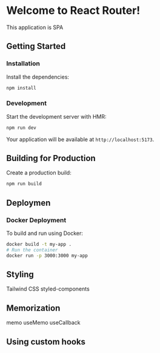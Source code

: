 # Welcome to React Router!
This application is SPA
## Getting Started
### Installation
Install the dependencies:
```bash
npm install
```
### Development
Start the development server with HMR:
```bash
npm run dev
```
Your application will be available at `http://localhost:5173`.
## Building for Production
Create a production build:
```bash
npm run build
```
## Deploymen
### Docker Deployment
To build and run using Docker:
```bash
docker build -t my-app .
# Run the container
docker run -p 3000:3000 my-app
```
## Styling
Tailwind CSS
styled-components
## Memorization
memo
useMemo
useCallback
## Using custom hooks

